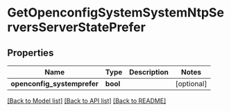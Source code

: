 # GetOpenconfigSystemSystemNtpServersServerStatePrefer

## Properties
Name | Type | Description | Notes
------------ | ------------- | ------------- | -------------
**openconfig_systemprefer** | **bool** |  | [optional] 

[[Back to Model list]](../README.md#documentation-for-models) [[Back to API list]](../README.md#documentation-for-api-endpoints) [[Back to README]](../README.md)



